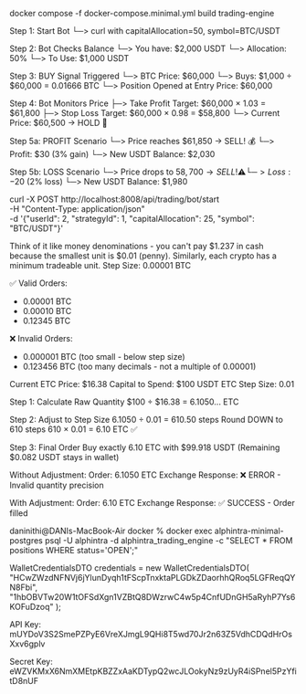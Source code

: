 
docker compose -f docker-compose.minimal.yml build trading-engine 

Step 1: Start Bot
└─> curl with capitalAllocation=50, symbol=BTC/USDT

Step 2: Bot Checks Balance
└─> You have: $2,000 USDT
└─> Allocation: 50%
└─> To Use: $1,000 USDT

Step 3: BUY Signal Triggered
└─> BTC Price: $60,000
└─> Buys: $1,000 ÷ $60,000 = 0.01666 BTC
└─> Position Opened at Entry Price: $60,000

Step 4: Bot Monitors Price
├─> Take Profit Target: $60,000 × 1.03 = $61,800
├─> Stop Loss Target: $60,000 × 0.98 = $58,800
└─> Current Price: $60,500 → HOLD 🧘

Step 5a: PROFIT Scenario
└─> Price reaches $61,850 → SELL! 💰
└─> Profit: $30 (3% gain)
└─> New USDT Balance: $2,030

Step 5b: LOSS Scenario
└─> Price drops to $58,700 → SELL! ⚠️
└─> Loss: -$20 (2% loss)
└─> New USDT Balance: $1,980


curl -X POST http://localhost:8008/api/trading/bot/start \
-H "Content-Type: application/json" \
-d '{"userId": 2, "strategyId": 1, "capitalAllocation": 25, "symbol": "BTC/USDT"}'



Think of it like money denominations - you can't pay $1.237 in cash because the smallest unit is $0.01 (penny). Similarly, each crypto has a minimum tradeable unit.
Step Size: 0.00001 BTC

✅ Valid Orders:
- 0.00001 BTC
- 0.00010 BTC
- 0.12345 BTC

❌ Invalid Orders:
- 0.000001 BTC (too small - below step size)
- 0.123456 BTC (too many decimals - not a multiple of 0.00001)

Current ETC Price: $16.38
Capital to Spend: $100 USDT
ETC Step Size: 0.01

Step 1: Calculate Raw Quantity
$100 ÷ $16.38 = 6.1050... ETC

Step 2: Adjust to Step Size
6.1050 ÷ 0.01 = 610.50 steps
Round DOWN to 610 steps
610 × 0.01 = 6.10 ETC ✅

Step 3: Final Order
Buy exactly 6.10 ETC with $99.918 USDT
(Remaining $0.082 USDT stays in wallet)

Without Adjustment:
Order: 6.1050 ETC
Exchange Response: ❌ ERROR - Invalid quantity precision

With Adjustment:
Order: 6.10 ETC
Exchange Response: ✅ SUCCESS - Order filled

daninithi@DANIs-MacBook-Air docker % docker exec alphintra-minimal-postgres psql -U alphintra -d alphintra_trading_engine -c "SELECT * FROM positions WHERE status='OPEN';"

WalletCredentialsDTO credentials = new WalletCredentialsDTO(
            "HCwZWzdNFNVj6jYlunDyqh1tFScpTnxktaPLGDkZDaorhhQRoq5LGFReqQYN8Fbi",
            "1hbOBVTw20W1tOFSdXgn1VZBtQ8DWzrwC4w5p4CnfUDnGH5aRyhP7Ys6KOFuDzoq"
);


API Key: mUYDoV3S2SmePZPyE6VreXJmgL9QHi8T5wd70Jr2n63Z5VdhCDQdHrOsXxv6gplv

Secret Key: eWZVKMxX6NmXMEtpKBZZxAaKDTypQ2wcJLOokyNz9zUyR4iSPnel5PzYfitD8nUF
